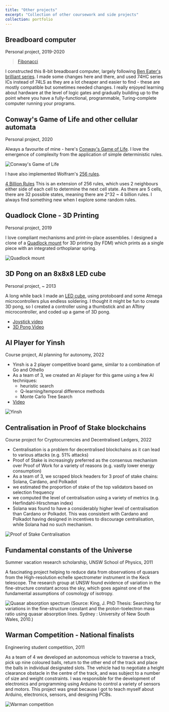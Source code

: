 ```yaml
---
title: "Other projects"
excerpt: "Collection of other coursework and side projects"
collection: portfolio
---
```


## Breadboard computer

Personal project, 2019-2020

<!--[Fibonacci sequence on breadboard computer](https://imgur.com/gallery/4jkHO5a)-->
<blockquote class="imgur-embed-pub" lang="en" data-id="a/4jkHO5a"  ><a href="//imgur.com/a/4jkHO5a">Fibonacci</a></blockquote><script async src="//s.imgur.com/min/embed.js" charset="utf-8"></script>

I constructed this 8-bit breadboard computer, largely following [Ben Eater's brilliant series](https://eater.net/8bit/). I made some changes here and there, and used 74HC series ICs instead of 74LS as they are a lot cheaper and
easier to find - these are mostly compatible but sometimes needed changes. I really enjoyed learning about hardware at the level of logic gates and gradually building up to the point where you have a fully-functional, programmable, Turing-complete computer running your programs.

<!--I have some more details on it written up [here](https://jsinkers.github.io/notes/notebooks/other/01_breadboard_comp.html).-->

## Conway's Game of Life and other cellular automata

Personal project, 2020

Always a favourite of mine - here's [Conway's Game of Life](https://jsinkers.github.io/conway/conway.html). I love the emergence of complexity from the application of simple deterministic rules.

![Conway's Game of Life](/images/conway.gif)

I have also implemented Wolfram's [256 rules](https://jsinkers.github.io/conway/rule.html).

[4 Billion Rules](https://jsinkers.github.io/conway/rule-extended.html) This is an extension of 256 rules, which uses 2 neighbours either side of each cell to determine the next cell state. As there are 5 cells, there are 32 possible states, meaning there are 2^32 ~ 4 billion rules. I always find something new when I explore some random rules.

## Quadlock Clone - 3D Printing

Personal project, 2019

I love compliant mechanisms and print-in-place assemblies. I designed a clone of a [Quadlock mount](https://www.thingiverse.com/thing:3870880) for 3D printing (by FDM) which prints as a single piece with an integrated orthoplanar spring.

![Quadlock mount](/images/quadlock.png)

## 3D Pong on an 8x8x8 LED cube

Personal project, ~ 2013

A long while back I made an [LED cube](https://youtu.be/BrMr_Wx8Z84), using protoboard and some Atmega microcontrollers plus endless soldering. I thought it might be fun to create 3D pong, so I created a controller using a thumbstick and an ATtiny microcontroller, and coded up a game of 3D pong.

- [Joystick video](https://youtu.be/TF5w_ConQk8)
- [3D Pong Video](https://youtu.be/0-yoEmxVzAU)

## AI Player for Yinsh

Course project, AI planning for autonomy, 2022

- Yinsh is a 2 player competitive board game, similar to a combination of Go and Othello
- As a team of 3, we created an AI player for this game using a few AI techniques:
  - heuristic search
  - Q-learning/temporal difference methods
  - Monte Carlo Tree Search
- [Video](https://youtu.be/VLc_vtldEkc)

![Yinsh](/images/yinsh.png)

## Centralisation in Proof of Stake blockchains

Course project for Cryptocurrencies and Decentralised Ledgers, 2022

- Centralisation is a problem for decentralised blockchains as it can lead to various attacks (e.g. 51% attacks)
- Proof of Stake is increasingly preferred as the consensus mechanism over Proof of Work for a variety of reasons (e.g. vastly lower energy consumption)
- As a team of 3, we scraped block headers for 3 proof of stake chains: Solana, Cardano, and Polkadot
- we estimated the proportion of stake of the top validators based on selection frequency
- we computed the level of centralisation using a variety of metrics (e.g. Herfindahl-Hirschman index)
- Solana was found to have a considerably higher level of centralisation than Cardano or Polkadot. This was consistent with Cardano and Polkadot having designed in incentives to discourage centralisation, while Solana had no such mechanism. 

![Proof of Stake Centralisation](/images/pos-comparison.png)

## Fundamental constants of the Universe 

Summer vacation research scholarship, UNSW School of Physics, 2011

A fascinating project helping to reduce data from observations of quasars from the High-resolution echelle spectrometer instrument in the Keck telescope. The research group at UNSW found evidence of variation in the
fine-structure constant across the sky, which goes against one of the fundamental assumptions of cosmology of 
isotropy.

![Quasar absorption spectrum](/images/keck.png)
(Source: King, J. PhD Thesis: Searching for variations in the fine-structure constant and the proton-toelectron
mass ratio using quasar absorption lines. Sydney : University of New South Wales, 2010.)

## Warman Competition - National finalists

Engineering student competition, 2011

As a team of 4 we developed an autonomous vehicle to traverse a track, pick up nine coloured balls, return to the other end of the track and place the balls in individual designated slots. The vehicle had to negotiate a height clearance obstacle in the centre of the track, and was subject to a number of size and weight constraints. I was responsible for the development of electronics and programming using Arduino to control a variety of sensors and motors. This project was great because I got to teach myself about Arduino, electronics, sensors, and designing PCBs.

![Warman competition](/images/warman.gif)
